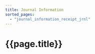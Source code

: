 ```yaml
---
title: Journal Information
sorted_pages:
  - "journal_information_receipt_jrnl"
---
```

# {{page.title}}
